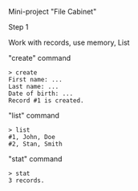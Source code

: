 Mini-project "File Cabinet"

Step 1

Work with records, use memory, List

"create" command
```
> create
First name: ...
Last name: ...
Date of birth: ...
Record #1 is created.
```
"list" command
```
> list
#1, John, Doe
#2, Stan, Smith
```
"stat" command
```
> stat
3 records.
```
